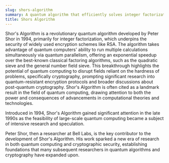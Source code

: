 ```yaml
---
slug: shors-algorithm
summary: A quantum algorithm that efficiently solves integer factorization, potentially threatening classical encryption systems.
title: Shors Algorithm
---
```


Shor's Algorithm is a revolutionary quantum algorithm developed by Peter Shor in 1994, primarily for integer factorization, which underpins the security of widely used encryption schemes like RSA. The algorithm takes advantage of quantum computers' ability to run multiple calculations simultaneously via quantum parallelism, offering an exponential speedup over the best-known classical factoring algorithms, such as the quadratic sieve and the general number field sieve. This breakthrough highlights the potential of quantum computing to disrupt fields reliant on the hardness of problems, specifically cryptography, prompting significant research into quantum-resistant encryption protocols and broader discussions about post-quantum cryptography. Shor's Algorithm is often cited as a landmark result in the field of quantum computing, drawing attention to both the power and consequences of advancements in computational theories and technologies.

Introduced in 1994, Shor's Algorithm gained significant attention in the late 1990s as the feasibility of large-scale quantum computing became a subject of intensive research and speculation.

Peter Shor, then a researcher at Bell Labs, is the key contributor to the development of Shor's Algorithm. His work sparked a new era of research in both quantum computing and cryptographic security, establishing foundations that many subsequent researchers in quantum algorithms and cryptography have expanded upon.